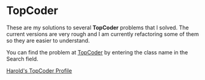 # TopCoder
These are my solutions to several __TopCoder__ problems that I solved.  The current versions are very rough and I am currently refactoring some of them so they are easier to understand.

You can find the problem at [TopCoder](http://community.topcoder.com/tc?module=ProblemArchive) by entering the class name in the Search field.

[Harold's TopCoder Profile](http://community.topcoder.com/tc;jsessionid=FWAAl1ndYsqkGOsm4g02fg**.tomcat_tc01?module=MemberProfile&cr=40124359)
